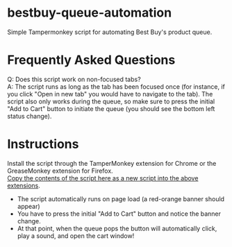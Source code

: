 # bestbuy-queue-automation
Simple Tampermonkey script for automating Best Buy's product queue.

# Frequently Asked Questions
Q: Does this script work on non-focused tabs?  
A: The script runs as long as the tab has been focused once (for instance, if you click "Open in new tab" you would have to navigate to the tab). The script also only works during the queue, so make sure to press the initial "Add to Cart" button to initiate the queue (you should see the bottom left status change).

# Instructions
Install the script through the TamperMonkey extension for Chrome or the GreaseMonkey extension for Firefox.  
[Copy the contents of the script here as a new script into the above extensions](https://github.com/albert-sun/bestbuy-queue-automation/blob/main/script.js).  
- The script automatically runs on page load (a red-orange banner should appear)
- You have to press the initial "Add to Cart" button and notice the banner change.
- At that point, when the queue pops the button will automatically click, play a sound, and open the cart window!
